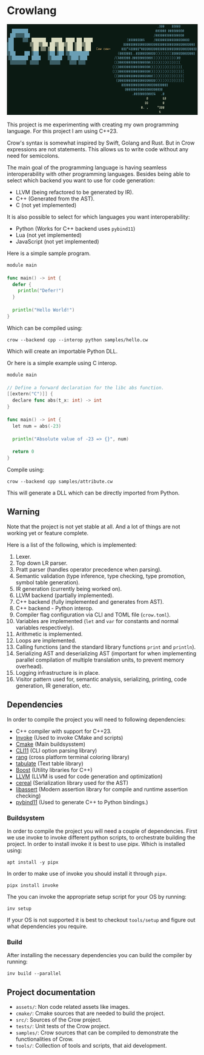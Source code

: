Crowlang
========
![Crowlang banner](assets/crowlang_banner.png)

This project is me experimenting with creating my own programming language.
For this project I am using C++23.

Crow's syntax is somewhat inspired by Swift, Golang and Rust.
But in Crow expressions are not statements.
This allows us to write code without any need for semicolons.

The main goal of the programming language is having seamless interoperability with other programming languages.
Besides being able to select which backend you want to use for code generation:
 + LLVM (being refactored to be generated by IR).
 + C++ (Generated from the AST).
 + C (not yet implemented)

It is also possible to select for which languages you want interoperability:
 + Python (Works for C++ backend uses `pybind11`)
 + Lua (not yet implemented)
 + JavaScript (not yet implemented)

Here is a simple sample program.
```go
module main

func main() -> int {
  defer {
    println("Defer!")
  }

  println("Hello World!")
}
```

Which can be compiled using:
```shell
crow --backend cpp --interop python samples/hello.cw
```
Which will create an importable Python DLL.

Or here is a simple example using C interop.
```go
module main

// Define a forward declaration for the libc abs function.
[[extern("C")]] {
  declare func abs(t_x: int) -> int
}

func main() -> int {
  let num = abs(-23)

  println("Absolute value of -23 => {}", num)

  return 0
}
```

Compile using:
```shell
crow --backend cpp samples/attribute.cw
```


This will generate a DLL which can be directly imported from Python.

## Warning
Note that the project is not yet stable at all.
And a lot of things are not working yet or feature complete.

Here is a list of the following, which is implemented:
 1. Lexer.
 2. Top down LR parser.
 3. Pratt parser (handles operator precedence when parsing).
 4. Semantic validation (type inference, type checking, type promotion, symbol table generation).
 5. IR generation (currently being worked on).
 6. LLVM backend (partially implemented).
 7. C++ backend (fully implemented and generates from AST).
 8. C++ backend - Python interop.
 9. Compiler flag configuration via CLI and TOML file (`crow.toml`).
 10. Variables are implemented (`let` and `var` for constants and normal variables respectively).
 11. Arithmetic is implemented.
 12. Loops are implemented.
 13. Calling functions (and the standard library functions `print` and `println`).
 14. Serializing AST and deserializing AST (important for when implementing parallel compilation of multiple translation units, to prevent memory overhead).
 15. Logging infrastructure is in place.
 16. Visitor pattern used for, semantic analysis, serializing, printing, code generation, IR generation, etc.


## Dependencies
In order to compile the project you will need to following dependencies:

- C++ compiler with support for C++23.
- [Invoke](https://www.pyinvoke.org/) (Used to invoke CMake and scripts)
- [Cmake](https://cmake.org/)  (Main buildsysstem)
- [CLI11](https://github.com/CLIUtils/CLI11) (CLI option parsing library)
- [rang](https://github.com/agauniyal/rang/tree/master) (cross platform terminal coloring library)
- [tabulate](https://github.com/p-ranav/tabulate) (Text table library)
- [Boost](https://www.boost.org/) (Utility libraries for C++)
- [LLVM](https://llvm.org) (LLVM is used for code generation and optimization)
- [cereal](https://uscilab.github.io/cereal/) (Serialization library used for the AST)
- [libassert](https://github.com/jeremy-rifkin/libassert) (Modern assertion library for compile and runtime assertion checking)
- [pybind11](https://github.com/pybind/pybind11) (Used to generate C++ to Python bindings.)

### Buildsystem
In order to compile the project you will need a couple of dependencies.
First we use invoke to invoke different python scripts, to orchestrate building the project.
In order to install invoke it is best to use pipx.
Which is installed using:
```shell
apt install -y pipx
```

In order to make use of invoke you should install it through `pipx`.
```shell
pipx install invoke
```

The you can invoke the appropriate setup script for your OS by running:
```shell
inv setup
```

If your OS is not supported it is best to checkout `tools/setup` and figure out what dependencies you require.

### Build
After installing the necessary dependencies you can build the compiler by running:
```
inv build --parallel
```

## Project documentation

 - `assets/`: Non code related assets like images.
 - `cmake/`: Cmake sources that are needed to build the project.
 - `src/`: Sources of the Crow project.
 - `tests/`: Unit tests of the Crow project.
 - `samples/`: Crow sources that can be compiled to demonstrate the functionalities of Crow.
 - `tools/`: Collection of tools and scripts, that aid development.
